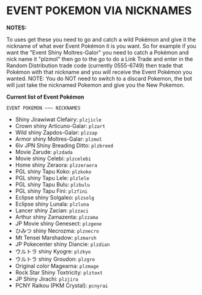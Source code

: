 # EVENT POKEMON VIA NICKNAMES

**NOTES:**

To uses get these you need to go and catch a wild Pokémon and give it the nickname of what ever Event Pokémon it is you want. So for example if you want the "Event Shiny Moltres-Galor" you need to catch a Pokémon and nick name it "plzmol" then go to the go to do a Link Trade and enter in the Random Distribution trade code (currently 0555-6749) then trade that Pokémon with that nickname and you will receive the Event Pokémon you wanted. NOTE: You do NOT need to switch to a discard Pokemon, the bot will just take the nicknamed Pokemon and give you the New Pokemon.

**Current list of Event Pokémon**

`EVENT POKEMON ~~~ NICKNAMES`

- Shiny Jirawiwat Clefairy: `plzjicle`
- Crown shiny Articuno-Galar: `plzart`
- Wild shiny Zapdos-Galar: `plzzap`
- Armor shiny Moltres-Galar: `plzmol`
- 6iv JPN Shiny Breading Ditto: `plzbreed`
- Movie Zarude: `plzdada`
- Movie shiny Celebi: `plzcelebi`
- Home shiny Zeraora: `plzzeraora`
- PGL shiny Tapu Koko: `plzkoko`
- PGL shiny Tapu Lele: `plzlele`
- PGL shiny Tapu Bulu: `plzbulu`
- PGL shiny Tapu Fini: `plzfini`
- Eclipse shiny Solgaleo: `plzsolg`
- Eclipse shiny Lunala: `plzluna`
- Lancer shiny Zacian: `plzzaci`
- Arthur shiny Zamazenta: `plzzama`
- JP Movie shiny Genesect: `plzgene`
- ひみつ shiny Necrozma: `plznecro`
- Mt Tensei Marshadow: `plzmarsh`
- JP Pokecenter shiny Diancie: `plzdian`
- ウルトラ shiny Kyogre: `plzkyo`
- ウルトラ shiny Groudon: `plzgro`
- Original color Magearna: `plzmage`
- Rock Star Shiny Toxtricity: `plztoxt`
- JP Shiny Jirachi: `plzjira`
- PCNY Raikou (PKM Crystal): `pcnyrai`
